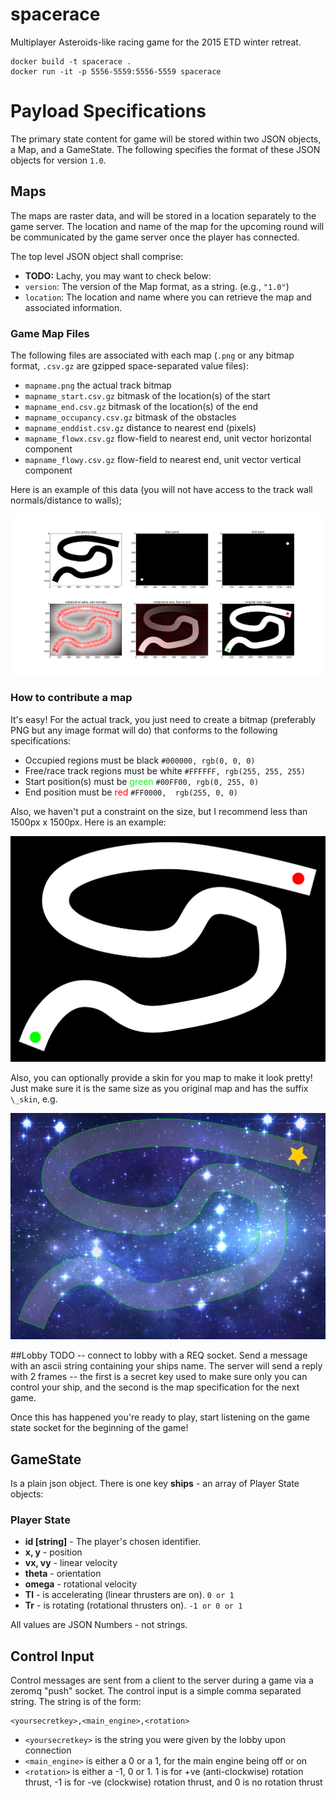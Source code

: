 # spacerace

Multiplayer Asteroids-like racing game for the 2015 ETD winter retreat.

    docker build -t spacerace .
    docker run -it -p 5556-5559:5556-5559 spacerace 

# Payload Specifications

The primary state content for game will be stored within two JSON objects, a
Map, and a GameState. The following specifies the format of these JSON objects
for version `1.0`.


## Maps

The maps are raster data, and will be stored in a location separately to the
game server. The location and name of the map for the upcoming round will be
communicated by the game server once the player has connected.

The top level JSON object shall comprise:
- **TODO:** Lachy, you may want to check below:
- `version`: The version of the Map format, as a string. (e.g., `"1.0"`)
- `location`: The location and name where you can retrieve the map and
  associated information.

### Game Map Files

The following files are associated with each map (`.png` or any bitmap format,
`.csv.gz` are gzipped space-separated value files):
- `mapname.png` the actual track bitmap 
- `mapname_start.csv.gz` bitmask of the location(s) of the start
- `mapname_end.csv.gz` bitmask of the location(s) of the end
- `mapname_occupancy.csv.gz` bitmask of the obstacles
- `mapname_enddist.csv.gz` distance to nearest end (pixels)
- `mapname_flowx.csv.gz` flow-field to nearest end, unit vector horizontal
  component 
- `mapname_flowy.csv.gz` flow-field to nearest end, unit vector vertical
  component

Here is an example of this data (you will not have access to the track wall
normals/distance to walls);

![Example map products.](mapbuilder/example_map_products.png)


### How to contribute a map

It's easy! For the actual track, you just need to create a bitmap (preferably
PNG but any image format will do) that conforms to the following
specifications:

- Occupied regions must be black `#000000, rgb(0, 0, 0)`
- Free/race track regions must be white `#FFFFFF, rgb(255, 255, 255)`
- Start position(s) must be <span style="color:#00FF00">green</span> `#00FF00,
  rgb(0, 255, 0)`
- End position must be <span style="color:#FF0000">red</span> `#FF0000, 
  rgb(255, 0, 0)`

Also, we haven't put a constraint on the size, but I recommend less than 
1500px x 1500px. Here is an example:

![Example map](mapbuilder/testmap.png)

Also, you can optionally provide a skin for you map to make it look pretty!
Just make sure it is the same size as you original map and has the suffix
`\_skin`, e.g.

![Example map skin](mapbuilder/testmap_skin.png)


##Lobby
TODO -- connect to lobby with a REQ socket. Send a message with an ascii string
containing your ships name. The server will send a reply with 2 frames -- the
first is a secret key used to make sure only you can control your ship, and the
second is the map specification for the next game.

Once this has happened you're ready to play, start listening on the game state
socket for the beginning of the game!

## GameState

Is a plain json object. There is one key **ships** - an array of 
Player State objects:

### Player State

- **id [string]** - The player's chosen identifier.
- **x, y** - position
- **vx, vy** - linear velocity
- **theta** - orientation
- **omega** - rotational velocity
- **Tl** - is accelerating (linear thrusters are on). `0 or 1`
- **Tr** - is rotating (rotational thrusters on). `-1 or 0 or 1`

All values are JSON Numbers - not strings.


## Control Input

Control messages are sent from a client to the server during a game via a
zeromq "push" socket. The control input is a simple comma separated string.
The string is of the form:

    <yoursecretkey>,<main_engine>,<rotation>


- `<yoursecretkey>` is the string you were given by the lobby upon connection
- `<main_engine>` is either a 0 or a 1, for the main engine being off or on
- `<rotation>` is either a -1, 0 or 1. 1 is for +ve (anti-clockwise) rotation
thrust, -1 is for -ve (clockwise) rotation thrust, and 0 is no rotation thrust



